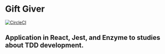 # Gift Giver

[![CircleCI](https://circleci.com/gh/JandersonConstantino/gift-giver.svg?style=svg)](https://circleci.com/gh/JandersonConstantino/gift-giver)

## Application in React, Jest, and Enzyme to studies about TDD development.